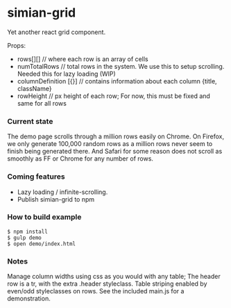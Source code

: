 # simian-grid

Yet another react grid component.

Props:
- rows[][]              // where each row is an array of cells
- numTotalRows          // total rows in the system. We use this to setup scrolling. Needed this for lazy loading (WIP)
- columnDefinition [{}] // contains information about each column {title, className}
- rowHeight             // px height of each row; For now, this must be fixed and same for all rows


### Current state

The demo page scrolls through a million rows easily on Chrome. On Firefox, we only generate 100,000 random rows as a million rows never seem to finish being generated there. And Safari for some reason does not scroll as smoothly as FF or Chrome for any number of rows.

### Coming features

- Lazy loading / infinite-scrolling.
- Publish simian-grid to npm

### How to build example

```
$ npm install
$ gulp demo
$ open demo/index.html
```

### Notes

Manage column widths using css as you would with any table; The header row is a tr, with the extra .header styleclass. Table striping enabled by even/odd styleclasses on rows. See the included main.js for a demonstration.
